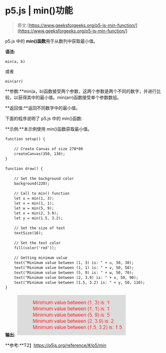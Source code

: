 # p5.js | min()功能

> 原文:[https://www.geeksforgeeks.org/p5-js-min-function/](https://www.geeksforgeeks.org/p5-js-min-function/)

p5.js 中的 **min()函数**用于从数列中获取最小值。

**语法:**

```
min(a, b)
```

或者

```
min(arr)
```

**参数:**min(a，b)函数接受两个参数，这两个参数是两个不同的数字，并进行比较，以获得其中的最小值。min(arr)函数接受单个参数数组。

**返回值:**返回不同数字中的最小值。

下面的程序说明了 p5.js 中的 min()函数:

**示例:**本示例使用 min()函数获取最小值。

```
function setup() { 

    // Create Canvas of size 270*80 
    createCanvas(350, 130); 
} 

function draw() { 

    // Set the background color 
    background(220); 

    // Call to min() function 
    let u = min(1, 3);
    let v = min(1, 1);
    let w = min(5, 9);
    let x = min(2, 3.9);
    let y = min(1.5, 3.2);

    // Set the size of text 
    textSize(16); 

    // Set the text color 
    fill(color('red')); 

    // Getting minimum value    
    text("Minimum value between (1, 3) is: " + u, 50, 30);
    text("Minimum value between (1, 1) is: " + v, 50, 50);
    text("Minimum value between (5, 9) is: " + w, 50, 70);
    text("Minimum value between (2, 3.9) is: " + x, 50, 90);
    text("Minimum value between (1.5, 3.2) is: " + y, 50, 110);     
} 
```

**输出:**
![](img/9297cd4944ef68840cd8bc7fd2da3a49.png)

**参考:**T2】https://p5js.org/reference/#/p5/min